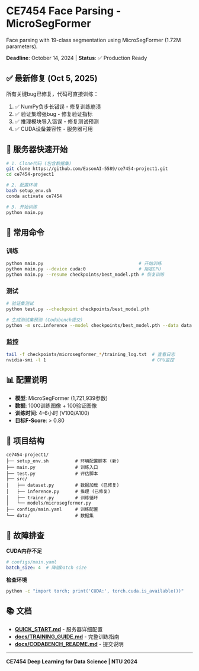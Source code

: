 # CE7454 Face Parsing - MicroSegFormer

Face parsing with 19-class segmentation using MicroSegFormer (1.72M parameters).

**Deadline**: October 14, 2024 | **Status**: ✅ Production Ready

## ✅ 最新修复 (Oct 5, 2025)

所有关键bug已修复，代码可直接训练：

1. ✅ NumPy负步长错误 - 修复训练崩溃
2. ✅ 验证集增强bug - 修复验证指标
3. ✅ 推理模块导入错误 - 修复测试预测
4. ✅ CUDA设备兼容性 - 服务器可用

## 🚀 服务器快速开始

```bash
# 1. Clone代码 (包含数据集)
git clone https://github.com/EasonAI-5589/ce7454-project1.git
cd ce7454-project1

# 2. 配置环境
bash setup_env.sh
conda activate ce7454

# 3. 开始训练
python main.py
```

## 📝 常用命令

### 训练
```bash
python main.py                                    # 开始训练
python main.py --device cuda:0                    # 指定GPU
python main.py --resume checkpoints/best_model.pth # 恢复训练
```

### 测试
```bash
# 验证集测试
python test.py --checkpoint checkpoints/best_model.pth

# 生成测试集预测 (Codabench提交)
python -m src.inference --model checkpoints/best_model.pth --data data --output predictions --zip
```

### 监控
```bash
tail -f checkpoints/microsegformer_*/training_log.txt  # 查看日志
nvidia-smi -l 1                                        # GPU监控
```

## 📊 配置说明

- **模型**: MicroSegFormer (1,721,939参数)
- **数据**: 1000训练图像 + 100验证图像
- **训练时间**: 4-6小时 (V100/A100)
- **目标F-Score**: > 0.80

## 📁 项目结构

```
ce7454-project1/
├── setup_env.sh          # 环境配置脚本 (新)
├── main.py               # 训练入口
├── test.py               # 评估脚本
├── src/
│   ├── dataset.py        # 数据加载 (已修复)
│   ├── inference.py      # 推理 (已修复)
│   ├── trainer.py        # 训练循环
│   └── models/microsegformer.py
├── configs/main.yaml     # 训练配置
└── data/                 # 数据集
```

## 🔧 故障排查

**CUDA内存不足**
```yaml
# configs/main.yaml
batch_size: 4  # 降低batch size
```

**检查环境**
```bash
python -c "import torch; print('CUDA:', torch.cuda.is_available())"
```

## 📚 文档

- **[QUICK_START.md](QUICK_START.md)** - 服务器详细配置
- **[docs/TRAINING_GUIDE.md](docs/TRAINING_GUIDE.md)** - 完整训练指南
- **[docs/CODABENCH_README.md](docs/CODABENCH_README.md)** - 提交说明

---

**CE7454 Deep Learning for Data Science | NTU 2024**
